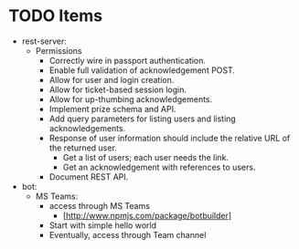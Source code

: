 
# TODO Items


* rest-server:
  * Permissions
    * Correctly wire in passport authentication.
    * Enable full validation of acknowledgement POST.
    * Allow for user and login creation.
    * Allow for ticket-based session login.
    * Allow for up-thumbing acknowledgements.
    * Implement prize schema and API.
    * Add query parameters for listing users and listing acknowledgements.
    * Response of user information should include the relative URL of the
      returned user.
      * Get a list of users; each user needs the link.
      * Get an acknowledgement with references to users.
    * Document REST API.
* bot:
  * MS Teams:
    * access through MS Teams
      * [http://www.npmjs.com/package/botbuilder]
    * Start with simple hello world
    * Eventually, access through Team channel
